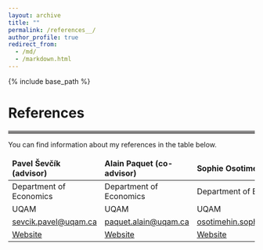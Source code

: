 ```yaml
--- 
layout: archive
title: ""
permalink: /references__/
author_profile: true
redirect_from: 
  - /md/
  - /markdown.html
---
```

{% include base_path %}
# References
<hr style="border-top: 5px solid #8c8b8b; width:100%;">
You can find information about my references in the table below.

<style>
td, th {
   border: none!important;
}
</style>

| Pavel Ševčík (advisor)  | Alain Paquet (co-advisor)  | Sophie Osotimehin  | Julien Martin  |
|:--------|:-------|:--------|:--------|
| Department of Economics    | Department of Economics    | Department of Economics   |  Department of Economics   |
| UQAM   | UQAM   | UQAM   | UQAM   |
|  [sevcik.pavel@uqam.ca](sevcik.pavel@uqam.ca)   | [paquet.alain@uqam.ca](paquet.alain@uqam.ca)   | [osotimehin.sophie@uqam.ca](osotimehin.sophie@uqam.ca)   | [martin.julien@uqam.ca](martin.julien@uqam.ca)   |
| <a href="http://www.sevcik.uqam.ca/" target="_blank">Website</a> | <a href="https://www.researchgate.net/profile/Alain-Paquet-3" target="_blank">Website</a> | <a href="https://sites.google.com/site/sosotimehin/" target="_blank">Website</a> | <a href="https://www.julienmartin.eu/" target="_blank">Website</a> |

